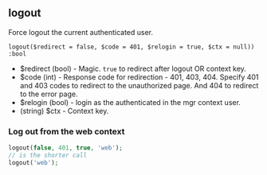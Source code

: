 ## logout
Force logout the current authenticated user.

```logout($redirect = false, $code = 401, $relogin = true, $ctx = null)) :bool```

- $redirect (bool) - Magic. `true` to redirect after logout OR context key.
- $code (int) - Response code for redirection - 401, 403, 404. Specify 401 and 403 codes to redirect to the unauthorized page. And 404 to redirect to the error page.
- $relogin (bool) - login as the authenticated in the mgr context user.
- (string) $ctx - Context key. 

### Log out from the web context 
```php
logout(false, 401, true, 'web');
// is the shorter call
logout('web');
```